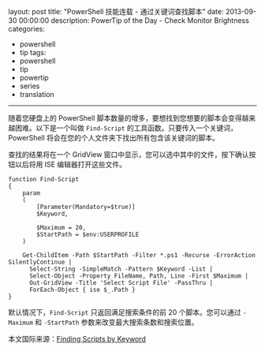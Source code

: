 ﻿layout: post
title: "PowerShell 技能连载 - 通过关键词查找脚本"
date: 2013-09-30 00:00:00
description: PowerTip of the Day - Check Monitor Brightness
categories:
- powershell
- tip
tags:
- powershell
- tip
- powertip
- series
- translation
---
随着您硬盘上的 PowerShell 脚本数量的增多，要想找到您想要的脚本会变得越来越困难。以下是一个叫做 `Find-Script` 的工具函数。只要传入一个关键词，PowerShell 将会在您的个人文件夹下找出所有包含该关键词的脚本。

查找的结果将在一个 GridView 窗口中显示，您可以选中其中的文件，按下确认按钮以后将用 ISE 编辑器打开这些文件。

	function Find-Script
	{
	    param
	    (
	        [Parameter(Mandatory=$true)]
	        $Keyword,
	
	        $Maximum = 20,
	        $StartPath = $env:USERPROFILE
	    )
	
	    Get-ChildItem -Path $StartPath -Filter *.ps1 -Recurse -ErrorAction SilentlyContinue |
	      Select-String -SimpleMatch -Pattern $Keyword -List |
	      Select-Object -Property FileName, Path, Line -First $Maximum |
	      Out-GridView -Title 'Select Script File' -PassThru |
	      ForEach-Object { ise $_.Path }
	} 

默认情况下，`Find-Script` 只返回满足搜索条件的前 20 个脚本。您可以通过 `-Maximum` 和 `-StartPath` 参数来改变最大搜索条数和搜索位置。
<!--more-->

本文国际来源：[Finding Scripts by Keyword](http://community.idera.com/powershell/powertips/b/tips/posts/finding-scripts-by-keyword)
